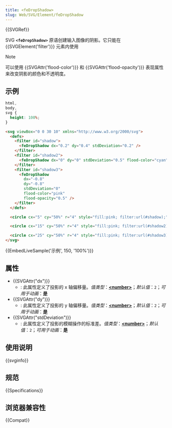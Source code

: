 ```yaml
---
title: <feDropShadow>
slug: Web/SVG/Element/feDropShadow
---
```


{{SVGRef}}

SVG **`<feDropShadow>`** 原语创建输入图像的阴影。它只能在 {{SVGElement('filter')}} 元素内使用

> [!NOTE]
> 可以使用 {{SVGAttr('flood-color')}} 和 {{SVGAttr('flood-opacity')}} 表现属性来改变阴影的颜色和不透明度。

## 示例

```css hidden
html,
body,
svg {
  height: 100%;
}
```

```html
<svg viewBox="0 0 30 10" xmlns="http://www.w3.org/2000/svg">
  <defs>
    <filter id="shadow">
      <feDropShadow dx="0.2" dy="0.4" stdDeviation="0.2" />
    </filter>
    <filter id="shadow2">
      <feDropShadow dx="0" dy="0" stdDeviation="0.5" flood-color="cyan" />
    </filter>
    <filter id="shadow3">
      <feDropShadow
        dx="-0.8"
        dy="-0.8"
        stdDeviation="0"
        flood-color="pink"
        flood-opacity="0.5" />
    </filter>
  </defs>

  <circle cx="5" cy="50%" r="4" style="fill:pink; filter:url(#shadow);" />

  <circle cx="15" cy="50%" r="4" style="fill:pink; filter:url(#shadow2);" />

  <circle cx="25" cy="50%" r="4" style="fill:pink; filter:url(#shadow3);" />
</svg>
```

{{EmbedLiveSample('示例', 150, '100%')}}

## 属性

- {{SVGAttr("dx")}}
  - : 此属性定义了投影的 x 轴偏移量。_值类型_：[**\<number>**](/zh-CN/docs/Web/SVG/Content_type#数字)；_默认值_：`2`；_可用于动画_：**是**
- {{SVGAttr("dy")}}
  - : 此属性定义了投影的 y 轴偏移量。_值类型_：[**\<number>**](/zh-CN/docs/Web/SVG/Content_type#数字)；_默认值_：`2`；_可用于动画_：**是**
- {{SVGAttr("stdDeviation")}}
  - : 此属性定义了投影的模糊操作的标准差。_值类型_：[**\<number>**](/zh-CN/docs/Web/SVG/Content_type#数字)；_默认值_：`2`；_可用于动画_：**是**

## 使用说明

{{svginfo}}

## 规范

{{Specifications}}

## 浏览器兼容性

{{Compat}}
